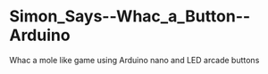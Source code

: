 # Simon_Says--Whac_a_Button--Arduino
Whac a mole like game using Arduino nano and LED arcade buttons
